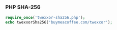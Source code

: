 ### PHP SHA-256

``` php
require_once('twexxor-sha256.php');
echo twexxorSha256('buymeacoffee.com/twexxor');
```
